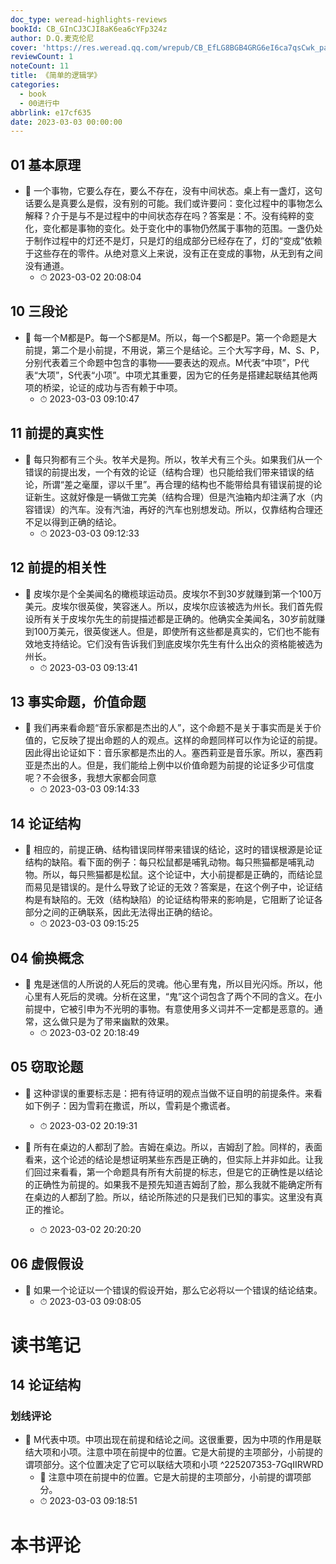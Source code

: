 ```yaml
---
doc_type: weread-highlights-reviews
bookId: CB_GInCJ3CJI8aK6ea6cYFp324z
author: D.Q.麦克伦尼
cover: 'https://res.weread.qq.com/wrepub/CB_EfLG8BGB4GRG6eI6ca7qsCwk_parsecover'
reviewCount: 1
noteCount: 11
title: 《简单的逻辑学》
categories:
  - book
  - 00进行中
abbrlink: e17cf635
date: 2023-03-03 00:00:00
---
```



## 01 基本原理


- 📌 一个事物，它要么存在，要么不存在，没有中间状态。桌上有一盏灯，这句话要么是真要么是假，没有别的可能。我们或许要问：变化过程中的事物怎么解释？介于是与不是过程中的中间状态存在吗？答案是：不。没有纯粹的变化，变化都是事物的变化。处于变化中的事物仍然属于事物的范围。一盏仍处于制作过程中的灯还不是灯，只是灯的组成部分已经存在了，灯的“变成”依赖于这些存在的零件。从绝对意义上来说，没有正在变成的事物，从无到有之间没有通道。 
    - ⏱ 2023-03-02 20:08:04 
## 10 三段论


- 📌 每一个M都是P。每一个S都是M。所以，每一个S都是P。第一个命题是大前提，第二个是小前提，不用说，第三个是结论。三个大写字母，M、S、P，分别代表着三个命题中包含的事物——要表达的观点。M代表“中项”，P代表“大项”，S代表“小项”。中项尤其重要，因为它的任务是搭建起联结其他两项的桥梁，论证的成功与否有赖于中项。 
    - ⏱ 2023-03-03 09:10:47 
## 11 前提的真实性


- 📌 每只狗都有三个头。牧羊犬是狗。所以，牧羊犬有三个头。如果我们从一个错误的前提出发，一个有效的论证（结构合理）也只能给我们带来错误的结论，所谓“差之毫厘，谬以千里”。再合理的结构也不能带给具有错误前提的论证新生。这就好像是一辆做工完美（结构合理）但是汽油箱内却注满了水（内容错误）的汽车。没有汽油，再好的汽车也别想发动。所以，仅靠结构合理还不足以得到正确的结论。 
    - ⏱ 2023-03-03 09:12:33 
## 12 前提的相关性


- 📌 皮埃尔是个全美闻名的橄榄球运动员。皮埃尔不到30岁就赚到第一个100万美元。皮埃尔很英俊，笑容迷人。所以，皮埃尔应该被选为州长。我们首先假设所有关于皮埃尔先生的前提描述都是正确的。他确实全美闻名，30岁前就赚到100万美元，很英俊迷人。但是，即使所有这些都是真实的，它们也不能有效地支持结论。它们没有告诉我们到底皮埃尔先生有什么出众的资格能被选为州长。 
    - ⏱ 2023-03-03 09:13:41 
## 13 事实命题，价值命题


- 📌 我们再来看命题“音乐家都是杰出的人”，这个命题不是关于事实而是关于价值的，它反映了提出命题的人的观点。这样的命题同样可以作为论证的前提。因此得出论证如下：音乐家都是杰出的人。塞西莉亚是音乐家。所以，塞西莉亚是杰出的人。但是，我们能给上例中以价值命题为前提的论证多少可信度呢？不会很多，我想大家都会同意 
    - ⏱ 2023-03-03 09:14:33 
## 14 论证结构


- 📌 相应的，前提正确、结构错误同样带来错误的结论，这时的错误根源是论证结构的缺陷。看下面的例子：每只松鼠都是哺乳动物。每只熊猫都是哺乳动物。所以，每只熊猫都是松鼠。这个论证中，大小前提都是正确的，而结论显而易见是错误的。是什么导致了论证的无效？答案是，在这个例子中，论证结构是有缺陷的。无效（结构缺陷）的论证结构带来的影响是，它阻断了论证各部分之间的正确联系，因此无法得出正确的结论。 
    - ⏱ 2023-03-03 09:15:25 
 
## 04 偷换概念


- 📌 鬼是迷信的人所说的人死后的灵魂。他心里有鬼，所以目光闪烁。所以，他心里有人死后的灵魂。分析在这里，“鬼”这个词包含了两个不同的含义。在小前提中，它被引申为不光明的事物。有意使用多义词并不一定都是恶意的。通常，这么做只是为了带来幽默的效果。 
    - ⏱ 2023-03-02 20:18:49 
## 05 窃取论题


- 📌 这种谬误的重要标志是：把有待证明的观点当做不证自明的前提条件。来看如下例子：因为雪莉在撒谎，所以，雪莉是个撒谎者。 
    - ⏱ 2023-03-02 20:19:31 

- 📌 所有在桌边的人都刮了脸。吉姆在桌边。所以，吉姆刮了脸。同样的，表面看来，这个论述的结论是想证明某些东西是正确的，但实际上并非如此。让我们回过来看看，第一个命题具有所有大前提的标志，但是它的正确性是以结论的正确性为前提的。如果我不是预先知道吉姆刮了脸，那么我就不能确定所有在桌边的人都刮了脸。所以，结论所陈述的只是我们已知的事实。这里没有真正的推论。 
    - ⏱ 2023-03-02 20:20:20 
## 06 虚假假设


- 📌 如果一个论证以一个错误的假设开始，那么它必将以一个错误的结论结束。 
    - ⏱ 2023-03-03 09:08:05 

# 读书笔记

## 14 论证结构

### 划线评论
- 📌 M代表中项。中项出现在前提和结论之间。这很重要，因为中项的作用是联结大项和小项。注意中项在前提中的位置。它是大前提的主项部分，小前提的谓项部分。这个位置决定了它可以联结大项和小项  ^225207353-7GqIIRWRD
    - 💭 注意中项在前提中的位置。它是大前提的主项部分，小前提的谓项部分。
    - ⏱ 2023-03-03 09:18:51
   

# 本书评论
